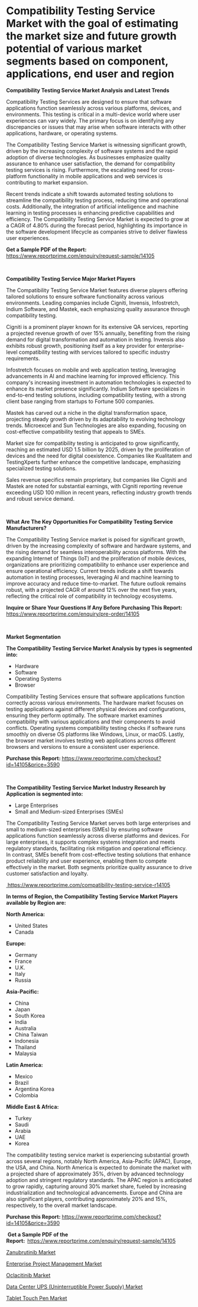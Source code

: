 <p><h1>Compatibility Testing Service Market with the goal of estimating the market size and future growth potential of various market segments based on component, applications, end user and region</h1></p><p><strong>Compatibility Testing Service Market Analysis and Latest Trends</strong></p>
<p><p>Compatibility Testing Services are designed to ensure that software applications function seamlessly across various platforms, devices, and environments. This testing is critical in a multi-device world where user experiences can vary widely. The primary focus is on identifying any discrepancies or issues that may arise when software interacts with other applications, hardware, or operating systems.</p><p>The Compatibility Testing Service Market is witnessing significant growth, driven by the increasing complexity of software systems and the rapid adoption of diverse technologies. As businesses emphasize quality assurance to enhance user satisfaction, the demand for compatibility testing services is rising. Furthermore, the escalating need for cross-platform functionality in mobile applications and web services is contributing to market expansion.</p><p>Recent trends indicate a shift towards automated testing solutions to streamline the compatibility testing process, reducing time and operational costs. Additionally, the integration of artificial intelligence and machine learning in testing processes is enhancing predictive capabilities and efficiency. The Compatibility Testing Service Market is expected to grow at a CAGR of 4.80% during the forecast period, highlighting its importance in the software development lifecycle as companies strive to deliver flawless user experiences.</p></p>
<p><strong>Get a Sample PDF of the Report:&nbsp;</strong> <a href="https://www.reportprime.com/enquiry/request-sample/14105">https://www.reportprime.com/enquiry/request-sample/14105</a></p>
<p>&nbsp;</p>
<p><strong>Compatibility Testing Service Major Market Players</strong></p>
<p><p>The Compatibility Testing Service Market features diverse players offering tailored solutions to ensure software functionality across various environments. Leading companies include Cigniti, Invensis, Infostretch, Indium Software, and Mastek, each emphasizing quality assurance through compatibility testing.</p><p>Cigniti is a prominent player known for its extensive QA services, reporting a projected revenue growth of over 15% annually, benefiting from the rising demand for digital transformation and automation in testing. Invensis also exhibits robust growth, positioning itself as a key provider for enterprise-level compatibility testing with services tailored to specific industry requirements.</p><p>Infostretch focuses on mobile and web application testing, leveraging advancements in AI and machine learning for improved efficiency. This company's increasing investment in automation technologies is expected to enhance its market presence significantly. Indium Software specializes in end-to-end testing solutions, including compatibility testing, with a strong client base ranging from startups to Fortune 500 companies.</p><p>Mastek has carved out a niche in the digital transformation space, projecting steady growth driven by its adaptability to evolving technology trends. Microexcel and Sun Technologies are also expanding, focusing on cost-effective compatibility testing that appeals to SMEs.</p><p>Market size for compatibility testing is anticipated to grow significantly, reaching an estimated USD 1.5 billion by 2025, driven by the proliferation of devices and the need for digital coexistence. Companies like Kualitatem and TestingXperts further enhance the competitive landscape, emphasizing specialized testing solutions.</p><p>Sales revenue specifics remain proprietary, but companies like Cigniti and Mastek are noted for substantial earnings, with Cigniti reporting revenue exceeding USD 100 million in recent years, reflecting industry growth trends and robust service demand.</p></p>
<p>&nbsp;</p>
<p><strong>What Are The Key Opportunities For Compatibility Testing Service Manufacturers?</strong></p>
<p><p>The Compatibility Testing Service market is poised for significant growth, driven by the increasing complexity of software and hardware systems, and the rising demand for seamless interoperability across platforms. With the expanding Internet of Things (IoT) and the proliferation of mobile devices, organizations are prioritizing compatibility to enhance user experience and ensure operational efficiency. Current trends indicate a shift towards automation in testing processes, leveraging AI and machine learning to improve accuracy and reduce time-to-market. The future outlook remains robust, with a projected CAGR of around 12% over the next five years, reflecting the critical role of compatibility in technology ecosystems.</p></p>
<p><strong>Inquire or Share Your Questions If Any Before Purchasing This Report:</strong> <a href="https://www.reportprime.com/enquiry/pre-order/14105">https://www.reportprime.com/enquiry/pre-order/14105</a></p>
<p>&nbsp;</p>
<p><strong>Market Segmentation</strong></p>
<p><strong>The Compatibility Testing Service Market Analysis by types is segmented into:</strong></p>
<p><ul><li>Hardware</li><li>Software</li><li>Operating Systems</li><li>Browser</li></ul></p>
<p><p>Compatibility Testing Services ensure that software applications function correctly across various environments. The hardware market focuses on testing applications against different physical devices and configurations, ensuring they perform optimally. The software market examines compatibility with various applications and their components to avoid conflicts. Operating systems compatibility testing checks if software runs smoothly on diverse OS platforms like Windows, Linux, or macOS. Lastly, the browser market involves testing web applications across different browsers and versions to ensure a consistent user experience.</p></p>
<p><strong>Purchase this Report:&nbsp;</strong><a href="https://www.reportprime.com/checkout?id=14105&price=3590">https://www.reportprime.com/checkout?id=14105&price=3590</a></p>
<p>&nbsp;</p>
<p><strong>The Compatibility Testing Service Market Industry Research by Application is segmented into:</strong></p>
<p><ul><li>Large Enterprises</li><li>Small and Medium-sized Enterprises (SMEs)</li></ul></p>
<p><p>The Compatibility Testing Service Market serves both large enterprises and small to medium-sized enterprises (SMEs) by ensuring software applications function seamlessly across diverse platforms and devices. For large enterprises, it supports complex systems integration and meets regulatory standards, facilitating risk mitigation and operational efficiency. In contrast, SMEs benefit from cost-effective testing solutions that enhance product reliability and user experience, enabling them to compete effectively in the market. Both segments prioritize quality assurance to drive customer satisfaction and loyalty.</p></p>
<p><a href="https://www.reportprime.com/compatibility-testing-service-r14105">&nbsp;https://www.reportprime.com/compatibility-testing-service-r14105</a></p>
<p><strong>In terms of Region, the Compatibility Testing Service Market Players available by Region are:</strong></p>
<p>
    <p> <strong> North America: </strong>
        <ul>
            <li>United States</li>
            <li>Canada</li>
        </ul>
        </p> 
    <p> <strong> Europe: </strong>
        <ul>
            <li>Germany</li>
            <li>France</li>
            <li>U.K.</li>
            <li>Italy</li>
            <li>Russia</li>
        </ul>
        </p> 
    <p> <strong> Asia-Pacific: </strong>
        <ul>
            <li>China</li>
            <li>Japan</li>
            <li>South Korea</li>
            <li>India</li>
            <li>Australia</li>
            <li>China Taiwan</li>
            <li>Indonesia</li>
            <li>Thailand</li>
            <li>Malaysia</li>
        </ul>
        </p> 
    <p> <strong> Latin America: </strong>
        <ul>
            <li>Mexico</li>
            <li>Brazil</li>
            <li>Argentina Korea</li>
            <li>Colombia</li>
        </ul>
        </p> 
    <p> <strong> Middle East & Africa: </strong>
        <ul>
            <li>Turkey</li>
            <li>Saudi</li>
            <li>Arabia</li>
            <li>UAE</li>
            <li>Korea</li>
        </ul>
    </p>
    </p>
<p><p>The compatibility testing service market is experiencing substantial growth across several regions, notably North America, Asia-Pacific (APAC), Europe, the USA, and China. North America is expected to dominate the market with a projected share of approximately 35%, driven by advanced technology adoption and stringent regulatory standards. The APAC region is anticipated to grow rapidly, capturing around 30% market share, fueled by increasing industrialization and technological advancements. Europe and China are also significant players, contributing approximately 20% and 15%, respectively, to the overall market landscape.</p></p>
<p><strong>Purchase this Report: </strong><a href="https://www.reportprime.com/checkout?id=14105&price=3590">https://www.reportprime.com/checkout?id=14105&price=3590</a></p>
<p>&nbsp;<strong>Get a Sample PDF of the Report:&nbsp;&nbsp;</strong><a href="https://www.reportprime.com/enquiry/request-sample/14105">https://www.reportprime.com/enquiry/request-sample/14105</a></p>
<p><strong></strong></p>
<p><p><a href="https://issuu.com/reportprime-2/docs/zanubrutinib-market-size-2030.pptx_c3da0857b16026">Zanubrutinib Market</a></p><p><a href="https://github.com/globismark/Market-Research-Report-List-5/blob/main/enterprise-project-management-market.md">Enterprise Project Management Market</a></p><p><a href="https://issuu.com/reportprime-2/docs/oclacitinib-market-size-2030.pptx_386e39dfdbf773">Oclacitinib Market</a></p><p><a href="https://medium.com/@bartlakin73/the-data-center-ups-uninterruptible-power-supply-market-has-witnessed-significant-growth-in-64aae19c0c71">Data Center UPS (Uninterruptible Power Supply) Market</a></p><p><a href="https://www.linkedin.com/pulse/market-leaders-laggards-global-tablet-touch-pen-trends-forecast-dtx0c?trackingId=NpWjOa60QTOxQLlacnFPjQ%3D%3D">Tablet Touch Pen Market</a></p></p>